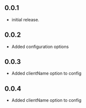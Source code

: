 ## 0.0.1

* initial release.

## 0.0.2

* Added configuration options

## 0.0.3

* Added clientName option to config

## 0.0.4

* Added clientName option to config